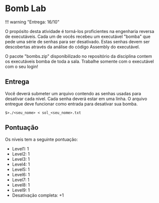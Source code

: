 # Bomb Lab

!!! warning "Entrega: 16/10"

O propósito desta atividade é torná-los proficientes na engenharia reversa de executáveis. Cada um de vocês recebeu um executável "bomba" que pede uma série de senhas para ser desativado. Estas senhas devem ser descobertas através da análise do código Assembly do executável.

O pacote "bombs.zip" disponibilizado no repositório da disciplina contem os executáveis bomba de toda a sala. Trabalhe somente com o executável com o seu login!

## Entrega

Você deverá submeter um arquivo contendo as senhas usadas para desativar cada nível. Cada senha deverá estar em uma linha. O arquivo entregue deve funcionar como entrada para desativar sua bomba.

```$>./<seu_nome> < sol_<seu_nome>.txt```


## Pontuação

Os níveis tem a seguinte pontuação:

* Level1: 1
* Level2: 1
* Level3: 1
* Level4: 1
* Level5: 1
* Level6: 1
* Level7: 1
* Level8: 1
* Level9: 1
* Desativação completa: +1

